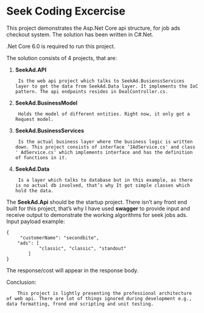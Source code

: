 # Seek Coding Excercise

This project demonstrates the Asp.Net Core api structure, for job ads checkout system. The solution has been written in C#.Net. 

.Net Core 6.0 is required to run this project.  

The solution consists of 4 projects, that are:

1) **SeekAd.API**

		Is the web api project which talks to SeekAd.BusienssServices layer to get the data from SeekAd.Data layer. It implements the IoC pattern. The api endpoints resides in DealController.cs.

2) **SeekAd.BusinessModel**

		Holds the model of different entities. Right now, it only got a Request model.

3) **SeekAd.BusinessServices**

		Is the actual business layer where the business logic is written down. This project consists of interface ‘IAdService.cs' and class ' AdService.cs' which implements interface and has the definition of functions in it.

4) **SeekAd.Data**

		Is a layer which talks to database but in this example, as there is no actual db involved, that’s why It got simple classes which hold the data.

The **SeekAd.Api** should be the startup project. There isn’t any front end built for this project, that’s why I have used **swagger** to provide input and receive output to demonstrate the working algorithms for seek jobs ads. 
Input payload example:
```
{
 	 "customerName": "secondbite",
  	"ads": [
    		"classic", "classic", "standout"
  		]
}
```
The response/cost will appear in the response body.

Conclusion:

		This project is lightly presenting the professional architecture of web api. There are lot of things ignored during development e.g., data formatting, frond end scripting and unit testing.
